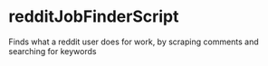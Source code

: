 # redditJobFinderScript
Finds what a reddit user does for work, by scraping comments and searching for keywords
